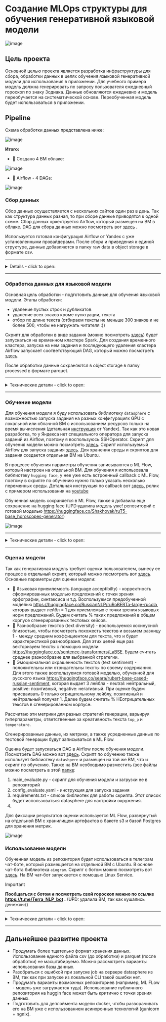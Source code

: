# Создание MLOps структуры для обучения генеративной языковой модели

![image](https://github.com/shakhovak/MLOps_HW/assets/89096305/f11424c0-fa73-4e8e-9ca5-d6a8889fca1a)

## Цель проекта
Основной целью проекта является разработка инфраструктуры для сбора, обработки данных в целях обучения языковой генеративной модели для использования в приложении. Для учебного примера модель должна генерировать по запросу пользователя ежедневный гороскоп по знаку Зодиака. Данные обновляются ежедневно и модель переобучается на систематической основе. Переобученная модель будет использоваться в приложении.

## Pipeline
Схема обработки данных представлена ниже:

![image](https://github.com/shakhovak/MLOps_HW/assets/89096305/afba4ee5-7302-4e80-8dad-d20c5667b8e7)

**Итого:**
- :triumph: Создано 4 ВМ облаке: 

![image](https://github.com/shakhovak/MLOps_HW/assets/89096305/bd506cd2-33da-47e9-8266-23317c7fc205)


- :triumph: Airflow - 4 DAGs:

![image](https://github.com/shakhovak/MLOps_HW/assets/89096305/77e1db6e-59fc-4c5b-b51f-47651d9bbd56)


### Сбор данных
Сбор данных осуществляется с нескольких сайтов один раз в день. Так как структура данных разная, то при сборе данные приводятся к одной схеме. Сбор данных оркеструется Airflow, который размещен на ВМ в облаке. DAG для сбора данных можно посмотреть вот [здесь](https://github.com/shakhovak/MLOps_HW/blob/master/Fin_project/DAGs/DAG_data_collect.py) .

Используется готовая конфигурация Airflow от Yandex с уже установленными провайдерами. После сбора и приведения к единой структуре, данные добавляются в папку raw data в object storage в формате csv. 

<hr>
<details>
  <summary> Details - click to open:</summary>

В основе ВМ с установленной конфинурацией Apache Airflow 2.2.3. Основной используемый оператор ```PythonOperator```. Этот оператор уже есть в установленной конфигурации, поэтому дополнительных настроек не требуется.

Дполнительно нужно установить следующие библиотеки на ВМ:
```
  sudo python3 -m pip install pandas
  sudo python3 -m pip install BeautifulSoup4
  sudo python3 -m pip install lxml
  sudo python3 -m pip install s3fs
```
Для работы с бакетом s3 добавляем в переменные ключ и секрет от соответствующего бакета, где должны храниться собранные данные. Ключ и секрет были сгенерированы в UI для сервисного аккаунта, который используется при создании ВМ с Airflow.

</details>
<hr>

### Обработка данных для языковой модели
Основная цель обработки - подготовить данные для обучения языковой модели. Этапы обработки:

- удаление пустых строк и дубликатов
- удаление всех знаков кроме пунктуации, текста
- отбор по длине текста (отбираем тексты не меньше 300 знаков и не более 500, чтобы не нагружать читателя :))

Скрипт для обработки в виде задания (можно посмотреть [здесь](https://github.com/shakhovak/MLOps_HW/blob/master/Fin_project/Scripts/data_process_pyspark.py)) будет запускаться на временном кластере Spark. Для создания временного кластера, запуска на нем задания и последующего удаления кластера Airflow запускает соответствующий DAG, который можно посмотреть [здесь](https://github.com/shakhovak/MLOps_HW/blob/master/Fin_project/DAGs/DAG_data_process.py). 

После обработки данные сохраняются в object storage в папку processed в формате parquet.

<hr>
<details>
  <summary>Технические детали - click to open:</summary>

В основе ВМ с установленной конфигурацией Apache Airflow 2.2.3. Скрипт для обработки данных находится в object storage в папке scripts. Для работы DAG требуется провайдер ```yandex```, который уже есть в предустановленной конфигурации, поэтому дополнительных настроек не требуется.

В переменные airflow нужно добавить:
- ключ и секрет к бакету, где храниться скрипт, данные
- публичный ssh-ключ для создания кластера pyspark
- авторизованный ssh ключ для сервисного аккаунта (при этом у аккаунта должны быть права на создания кластера ```mdb.dataproc.agent```, ```dataproc.agent```, ```dataproc.agent``` и на пользование облаком ```vpc.user```). Ключ создается в UI и сохраняется на ВМ, где развернут Airflow. Путь к ключу указывается в переменных Airflow.

В DAG используется операторы ```DataprocCreateClusterOperator```, ```DataprocCreatePysparkJobOperator```, ```DataprocDeleteClusterOperator```.

</details>
<hr>

### Обучение модели
Для обучения модели я буду использовать библиотеку ```datasphere``` с возможностью запуска задания на разных конфигурациях GPU с локальной или облачной ВМ с использованием ресурсов только на время вычисления (детальная [инструкция](https://cloud.yandex.ru/ru/docs/datasphere/operations/projects/work-with-jobs) от Yandex). Так как это новая разработка, то у Яндекса нет специального оператора для запуска заданий из Airflow, поэтому я воспользуюсь SSHOperator.
Скрипт для обучения модели можно посмотреть [здесь](https://github.com/shakhovak/MLOps_HW/blob/master/Fin_project/Scripts/datasphere_scripts/main_train.py). Скрипт используемый Airflow для запуска задания [здесь](https://github.com/shakhovak/MLOps_HW/blob/master/Fin_project/DAGs/DAG_model_train.py). Для хранения среды и скриптов для задания создается отдельная ВМ на Ubuntu.

В процессе обучения параметры обучения записываются в ML Flow, который настроен на отдельной ВМ. Для обучения я использовала библиотеку ```hugging face```, у нее уже есть встроенный callback с ML Flow, поэтому в скрипте по обучению нужно только указать несколько переменных среды. Детальная инструкция по callback вот [здесь](https://huggingface.co/docs/transformers/v4.38.2/en/main_classes/callback#transformers.integrations.MLflowCallback), ролик с примером использования на [youtube](https://www.youtube.com/watch?v=vmfaDZjeB4M&t=1s)

Обученная модель сохраняется в ML Flow, также я добавила еще сохранение на hugging face (UPD:удалила модель уже! репозиторий с готовой моделью https://huggingface.co/Shakhovak/ruT5-base_horoscopes-generator)

![image](https://github.com/shakhovak/MLOps_HW/assets/89096305/099b532a-ec43-449d-84a6-ad8610c7e8a9)


<hr>
<details>
  <summary>Технические детали - click to open:</summary>
  
В основе ВМ с установленной конфигурацией Ubuntu. После запуска нужно сделать апдейт и установить виртуальное окружение:
```
  sudo apt update
  python3 –version
  sudo apt-get install python3-pip
  sudo apt install python3.10-venv
  python3 -m venv <venv_name>
  source <venv_name>/bin/activate
```
Далее необхожима устновка yandex CLI + авторизация машины для доступа к проекту с конфигурациями. Детально про создание CLI можно посмотреть [здесь](https://cloud.yandex.ru/ru/docs/cli/operations/install-cli#linux_1), а [здесь](https://cloud.yandex.ru/ru/docs/cli/operations/install-cli#linux_1) иструкция для настройки доступа ВМ к вычислительным ресурсам.

После авторизации нужно установить библиотеку datasphere, а также библиотеки для обучения модели. Все библиотеки собраны в соответсвующем файле requirements.txt (файл можно посмотреть вот [здесь](https://github.com/shakhovak/MLOps_HW/blob/master/Fin_project/Scripts/datasphere_scripts/requirements.txt)). Отмечу, что у с datasphere по каким-то причинам не работает последняя версия Ml Flow, поэтому пришлось взять одну из предыдущих. Соответсвенно, пришлось взять и предыдущую версию трансформеров.
```
python3 -m pip install datasphere
pip install -r requirements.txt
```

Также на ВМ необходимо разместить (все файлы можно посмотреть в этой [папке](https://github.com/shakhovak/MLOps_HW/tree/master/Fin_project/Scripts/datasphere_scripts):
1. main_train.py - скрипт для обучения модели и загрузки ее в репозиторий
2. config_train.yaml - инструкция для запуска задания
3. requirements.txt - список библиотек для работы скрипта. Этот список будет использоваться datasphere для настройки окружения.

Для запуска задания с ВМ нужно добавить в Airflow SSH connection, где в качестве host указывается публичный ip ВМ, с которого будет запускаться задание.

![image](https://github.com/shakhovak/MLOps_HW/assets/89096305/67732f45-2452-471b-8975-bc2ab70be73e)

Так как я использовала уже развернутый на ВМ Airflow, то требовалось добавить список провайдеров. Для этого использовала команду ```pip install apache-airflow-providers-ssh``` для установки небходимых библиотек. После установки понадобилось перезагрузить базы данных командой ```airflow db reset```. Также потребовалось создать нового пользователя с правами admin.

</details>
<hr>

### Оценка модели
Так как генеративная модель требует оценки пользователем, вынесу ее процесс в отдельный скрипт, который можно посмотреть вот [здесь](https://github.com/shakhovak/MLOps_HW/blob/master/Fin_project/Scripts/datasphere_scripts/main_evaluate.py). Основные параметры для оценки модели:

- :triangular_flag_on_post: Языковая приемлемость (language acceptibilty) - корректность сформированных моделью предложений с точки зрения орфографии, синтаксиса и т.д. Воспользуемся предобученной моделью https://huggingface.co/RussianNLP/ruRoBERTa-large-rucola, которая выдает лейбл = 1 для приемлемых с точки зрения языковых норм предложений. Будем считать % таких предложений в общем корпусе сгенерированных тестовых кейсов.
- :triangular_flag_on_post: Разнообразие текстов (text diversity) - воспользуемся косинусной близостью, чтобы посмотреть похожесть текстов и возьмем разницу 1 - между средним коэффициентом для текста, что и будет характеристикой разнообразия. Для этих целей еще раз векторизуем тексты с помощью модели https://huggingface.co/sentence-transformers/LaBSE. Будем считать среднее разнообразие для выбранной стратегии.
- :triangular_flag_on_post: Эмоциональная окрашенность текстов (text sentiment) - положительны или отрицательны тексты по своему содержанию. Для этого также воспользуемся готовой моделью, обученной для русского языка https://huggingface.co/seara/rubert-base-cased-russian-sentiment, которая выдает 3 лейбла - neutral: нейтральный, positive: позитивный, negative: негативный. При оценке будем присваивать 0 только отрицательному лейблу, позитивный и нейтральный получат 1. Далее будем считать % НЕотрицательных текстов в сгенерированном корпусе.

Рассчитаю эти метрики для разных стратегий генерации, варьируя гиперпараметры, ответственные за креативность текста ```top_p``` и ```temperature```.

Сгенерированные данные, их метрики, а также усредненные данные по тестовой генерации будут записываться в ML Flow.

Оценка будет запускаться DAG в Airflow после обучения модели. Посмотреть DAG можно вот [здесь](https://github.com/shakhovak/MLOps_HW/blob/master/Fin_project/DAGs/DAG_model_evaluate.py). Скрипт по обучению также использует библиотеку ```datashpere``` и размещен на той же ВМ, что и скрипт по обучению.
Также на ВМ необходимо разместить (все файлы можно посмотреть в этой [папке](https://github.com/shakhovak/MLOps_HW/tree/master/Fin_project/Scripts/datasphere_scripts):
1. main_evaluate.py - скрипт для обучения модели и загрузки ее в репозиторий
2. config_evaluate.yaml - инструкция для запуска задания
3. requirements.txt - список библиотек для работы скрипта. Этот список будет использоваться datasphere для настройки окружения.
4. 
Для фиксации результатов оценки используется ML Flow, развернутый на отдельной ВМ с хранилищем артефактов в бакете s3 и базой Postgres для хранения метрик.

![image](https://github.com/shakhovak/MLOps_HW/assets/89096305/e0af5c2d-e4df-47bd-97b5-94c593ddd8ae)


### Использование модели
Обученная модель из репозитория будет использоваться в телеграм чат-боте, который размещается на отдельной ВМ с Ubuntu. В основе чат-бота библиотека ```aiogram```. Скрипт с ботом можно посмотреть вот [здесь](https://github.com/shakhovak/MLOps_HW/blob/master/Fin_project/Scripts/chat_bot.py). На ВМ чат-бот запускается с помощью Linux Service.

> [!IMPORTANT]
> **Пообщаться с ботом и посмотреть свой гороскоп можно по ссылке https://t.me/Terra_NLP_bot .** (UPD: удалила ВМ, так как кушались денежки:()

<hr>
<details>
  <summary>Технические детали - click to open:</summary>
После запуска ВМ необходимо создать и активировать виртуальное окружение и установить необходимые библиотеки (torch, transformers, aiogram):
  
```
  sudo apt update
  python3 –version
  sudo apt-get install python3-pip
  sudo apt install python3.10-venv
  python3 -m venv <venv_name>
  source <venv_name>/bin/activate
```

Файл с чат-ботом и config.json (с токеном) сохраняем также на ВМ. 

Дальше нужно создать файл с daemon-process, для запуска и поддержания работы чат-бота:
  ```python
    [Unit]
    Description=My TG bot
    After=network.target
    
    [Service]
    User=admin
    Environment="TOKEN=<tg=token>"
    ExecStart=/home/admin/venv/bin/python chat_bot.py
    WorkingDirectory=/home/admin
    Restart=always
    
    [Install]
    WantedBy=multi-user.target
  ```
Этот файл должен быть сохранен в директории с daemon-процессами ```/etc/systemd/system ```. Описание файла:
- user - пользователь, под которым создана ВМ
- environment - API-токен в телеграм
- ExecStart - путь к виртуальному окружению и к файлу с ботом
- WorkingDirectory - директория размещения бота


После сохранения файла нужно выполнить следующие команды:
- ```sudo systemctl daemon-reload``` - перезагрузить службу, чтобы она увидела новый файл
- ```sudo systemctl start chatbot.service``` - включаем службу
- ```sudo systemctl enable chatbot.service``` - добавляем службу в автозагрузку
- ```sudo systemctl status chatbot.service``` - проверяем статус работы службы
- ```sudo journalctl -u chatbot.service -b``` - смотрим логи, если есть проблемы

</details>
<hr>


## Дальнейшее развитие проекта

- Продумать более тщательно формат хранения данных. Использование единого файла csv (до обработки) и parquet (после обработки) не масштабируемо. Можно рассмотреть варианты использования базы данных.
- Разобраться с ошибкой при запуске job на сервере datasphere из ВМ, так как при запуске из локальной CLI такой ошибки нет.
- Продумать варианты возможных репозиториев (например, ML FLow - модель уже загружается туда). Использование публичного репозитория на huggin face может быть критично с точки зрения данных.
- Подготовить для деплоймента модели docker, чтобы разворачивать его на ВМ уже с использованием асинхронных технологий (gunicorn + ngnix).
